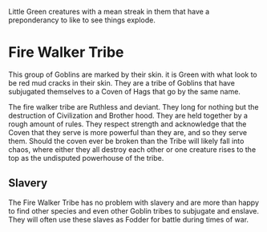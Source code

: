 Little Green creatures with a mean streak in them that have a preponderancy to like to see things explode.

# Fire Walker Tribe
This group of Goblins are marked by their skin. it is Green with what look to be red mud cracks in their skin. They are a tribe of Goblins that have subjugated themselves to a Coven of Hags that go by the same name. 

The fire walker tribe are Ruthless and deviant. They long for nothing but the destruction of Civilization and Brother hood. They are held together by a rough amount of rules. They respect strength and acknowledge that the Coven that they serve is more powerful than they are, and so they serve them. Should the coven ever be broken than the Tribe will likely fall into chaos, where either they all destroy each other or one creature rises to the top as the undisputed powerhouse of the tribe.
## Slavery
The Fire Walker Tribe has no problem with slavery and are more than happy to find other species and even other Goblin tribes to subjugate and enslave. They will often use these slaves as Fodder for battle during times of war.
